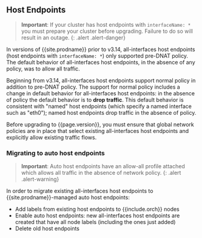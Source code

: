 ## Host Endpoints

> **Important**: If your cluster has host endpoints with `interfaceName: *` you must prepare your cluster before
> upgrading. Failure to do so will result in an outage.
{: .alert .alert-danger}

In versions of {{site.prodname}} prior to v3.14, all-interfaces host endpoints (host endpoints with `interfaceName: *`) only supported pre-DNAT policy.
The default behavior of all-interfaces host endpoints, in the absence of any policy, was to allow all traffic.

Beginning from v3.14, all-interfaces host endpoints support normal policy in addition to pre-DNAT policy.
The support for normal policy includes a change in default behavior for all-interfaces host endpoints: in the absence of policy the default behavior
is to **drop traffic**. This default behavior is consistent with "named" host endpoints (which specify a named interface such as "eth0"); named host endpoints
drop traffic in the absence of policy.

Before upgrading to {{page.version}}, you must ensure that global network policies are in place that select existing all-interfaces host endpoints and
explicitly allow existing traffic flows.

### Migrating to auto host endpoints

> **Important**: Auto host endpoints have an allow-all profile attached which allows all traffic in the absence of network policy.
{: .alert .alert-warning}

In order to migrate existing all-interfaces host endpoints to {{site.prodname}}-managed auto host endpoints:

- Add labels from existing host endpoints to {{include.orch}} nodes
- Enable auto host endpoints: new all-interfaces host endpoints are created that have all node labels (including the ones just added)
- Delete old host endpoints

